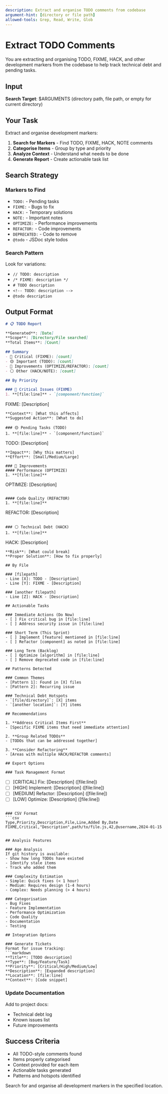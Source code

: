 ```yaml
---
description: Extract and organise TODO comments from codebase
argument-hint: [directory or file path]
allowed-tools: Grep, Read, Write, Glob
---
```


# Extract TODO Comments

You are extracting and organising TODO, FIXME, HACK, and other development markers from the codebase to help track technical debt and pending tasks.

## Input
**Search Target**: $ARGUMENTS (directory path, file path, or empty for current directory)

## Your Task

Extract and organise development markers:

1. **Search for Markers** - Find TODO, FIXME, HACK, NOTE comments
2. **Categorise Items** - Group by type and priority
3. **Analyze Context** - Understand what needs to be done
4. **Generate Report** - Create actionable task list

## Search Strategy

### Markers to Find
- `TODO:` - Pending tasks
- `FIXME:` - Bugs to fix
- `HACK:` - Temporary solutions
- `NOTE:` - Important notes
- `OPTIMIZE:` - Performance improvements
- `REFACTOR:` - Code improvements
- `DEPRECATED:` - Code to remove
- `@todo` - JSDoc style todos

### Search Pattern
Look for variations:
- `// TODO: description`
- `/* FIXME: description */`
- `# TODO description`
- `<!-- TODO: description -->`
- `@todo description`

## Output Format

```markdown
# 📋 TODO Report

**Generated**: [Date]
**Scope**: [Directory/File searched]
**Total Items**: [Count]

## Summary
- 🔴 Critical (FIXME): [count]
- 🟡 Important (TODO): [count]
- 🔵 Improvements (OPTIMIZE/REFACTOR): [count]
- ⚪ Other (HACK/NOTE): [count]

## By Priority

### 🔴 Critical Issues (FIXME)
1. **[file:line]** - `[component/function]`
   ```
   FIXME: [Description]
   ```
   **Context**: [What this affects]
   **Suggested Action**: [What to do]

### 🟡 Pending Tasks (TODO)
1. **[file:line]** - `[component/function]`
   ```
   TODO: [Description]
   ```
   **Impact**: [Why this matters]
   **Effort**: [Small/Medium/Large]

### 🔵 Improvements
#### Performance (OPTIMIZE)
1. **[file:line]**
   ```
   OPTIMIZE: [Description]
   ```

#### Code Quality (REFACTOR)
1. **[file:line]**
   ```
   REFACTOR: [Description]
   ```

### ⚪ Technical Debt (HACK)
1. **[file:line]**
   ```
   HACK: [Description]
   ```
   **Risk**: [What could break]
   **Proper Solution**: [How to fix properly]

## By File

### [filepath]
- Line [X]: TODO - [Description]
- Line [Y]: FIXME - [Description]

### [another filepath]
- Line [Z]: HACK - [Description]

## Actionable Tasks

### Immediate Actions (Do Now)
- [ ] Fix critical bug in [file:line]
- [ ] Address security issue in [file:line]

### Short Term (This Sprint)
- [ ] Implement [feature] mentioned in [file:line]
- [ ] Refactor [component] as noted in [file:line]

### Long Term (Backlog)
- [ ] Optimize [algorithm] in [file:line]
- [ ] Remove deprecated code in [file:line]

## Patterns Detected

### Common Themes
- [Pattern 1]: Found in [X] files
- [Pattern 2]: Recurring issue

### Technical Debt Hotspots
- `[file/directory]`: [X] items
- `[another location]`: [Y] items

## Recommendations

1. **Address Critical Items First**
   - [Specific FIXME items that need immediate attention]

2. **Group Related TODOs**
   - [TODOs that can be addressed together]

3. **Consider Refactoring**
   - [Areas with multiple HACK/REFACTOR comments]

## Export Options

### Task Management Format
```
- [ ] [CRITICAL] Fix: [Description] ([file:line])
- [ ] [HIGH] Implement: [Description] ([file:line])
- [ ] [MEDIUM] Refactor: [Description] ([file:line])
- [ ] [LOW] Optimize: [Description] ([file:line])
```

### CSV Format
```csv
Type,Priority,Description,File,Line,Added By,Date
FIXME,Critical,"Description",path/to/file.js,42,@username,2024-01-15
```
```

## Analysis Features

### Age Analysis
If git history is available:
- Show how long TODOs have existed
- Identify stale items
- Track who added them

### Complexity Estimation
- Simple: Quick fixes (< 1 hour)
- Medium: Requires design (1-4 hours)
- Complex: Needs planning (> 4 hours)

### Categorisation
- Bug Fixes
- Feature Implementation
- Performance Optimization
- Code Quality
- Documentation
- Testing

## Integration Options

### Generate Tickets
Format for issue tracking:
```markdown
**Title**: [TODO description]
**Type**: [Bug/Feature/Task]
**Priority**: [Critical/High/Medium/Low]
**Description**: [Expanded description]
**Location**: [file:line]
**Context**: [Code snippet]
```

### Update Documentation
Add to project docs:
- Technical debt log
- Known issues list
- Future improvements

## Success Criteria
- All TODO-style comments found
- Items properly categorised
- Context provided for each item
- Actionable tasks generated
- Patterns and hotspots identified

Search for and organise all development markers in the specified location.